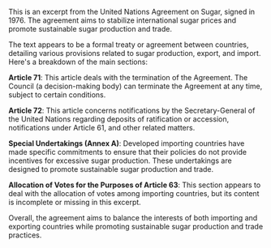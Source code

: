 This is an excerpt from the United Nations Agreement on Sugar, signed in 1976. The agreement aims to stabilize international sugar prices and promote sustainable sugar production and trade.

The text appears to be a formal treaty or agreement between countries, detailing various provisions related to sugar production, export, and import. Here's a breakdown of the main sections:

**Article 71**: This article deals with the termination of the Agreement. The Council (a decision-making body) can terminate the Agreement at any time, subject to certain conditions.

**Article 72**: This article concerns notifications by the Secretary-General of the United Nations regarding deposits of ratification or accession, notifications under Article 61, and other related matters.

**Special Undertakings (Annex A)**: Developed importing countries have made specific commitments to ensure that their policies do not provide incentives for excessive sugar production. These undertakings are designed to promote sustainable sugar production and trade.

**Allocation of Votes for the Purposes of Article 63**: This section appears to deal with the allocation of votes among importing countries, but its content is incomplete or missing in this excerpt.

Overall, the agreement aims to balance the interests of both importing and exporting countries while promoting sustainable sugar production and trade practices.